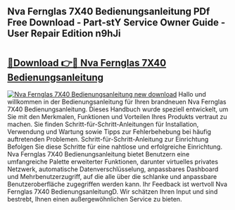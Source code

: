 ## Nva Fernglas 7X40 Bedienungsanleitung PDf Free Download - Part-stY Service Owner Guide - User Repair Edition n9hJi

# <h2><a href="http://df1uh6m.blite.top/?on=Nva+Fernglas+7X40+Bedienungsanleitung">🔗Download 👉🔴 Nva Fernglas 7X40 Bedienungsanleitung</a></h2>

[![Nva Fernglas 7X40 Bedienungsanleitung new download](https://i.imgur.com/lujVjoI.png)](http://df1uh6m.blite.top/?on=Nva+Fernglas+7X40+Bedienungsanleitung)
Hallo und willkommen in der Bedienungsanleitung für Ihren brandneuen Nva Fernglas 7X40 Bedienungsanleitung. Dieses Handbuch wurde speziell entwickelt, um Sie mit den Merkmalen, Funktionen und Vorteilen Ihres Produkts vertraut zu machen. Sie finden Schritt-für-Schritt-Anleitungen für Installation, Verwendung und Wartung sowie Tipps zur Fehlerbehebung bei häufig auftretenden Problemen. Schritt-für-Schritt-Anleitung zur Einrichtung Befolgen Sie diese Schritte für eine nahtlose und erfolgreiche Einrichtung. Nva Fernglas 7X40 Bedienungsanleitung bietet Benutzern eine umfangreiche Palette erweiterter Funktionen, darunter virtuelles privates Netzwerk, automatische Datenverschlüsselung, anpassbares Dashboard und Mehrbenutzerzugriff, auf die alle über die schlanke und anpassbare Benutzeroberfläche zugegriffen werden kann. Ihr Feedback ist wertvoll Nva Fernglas 7X40 BedienungsanleitungD. Wir schätzen Ihren Input und sind bestrebt, Ihnen einen außergewöhnlichen Service zu bieten.
